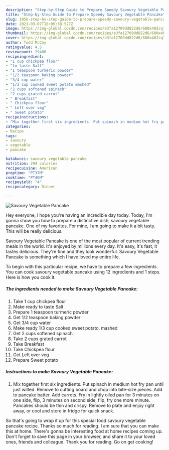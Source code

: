 ```yaml
---
description: "Step-by-Step Guide to Prepare Speedy Savoury Vegetable Pancake"
title: "Step-by-Step Guide to Prepare Speedy Savoury Vegetable Pancake"
slug: 1956-step-by-step-guide-to-prepare-speedy-savoury-vegetable-pancake
date: 2021-03-07T18:05:38.527Z
image: https://img-global.cpcdn.com/recipes/e3fa12709dd822d6/680x482cq70/savoury-vegetable-pancake-recipe-main-photo.jpg
thumbnail: https://img-global.cpcdn.com/recipes/e3fa12709dd822d6/680x482cq70/savoury-vegetable-pancake-recipe-main-photo.jpg
cover: https://img-global.cpcdn.com/recipes/e3fa12709dd822d6/680x482cq70/savoury-vegetable-pancake-recipe-main-photo.jpg
author: Todd McCoy
ratingvalue: 4.5
reviewcount: 29486
recipeingredient:
- "1 cup chickpea flour"
- "to taste Salt"
- "1 teaspoon turmeric powder"
- "1/2 teaspoon baking powder"
- "3/4 cup water"
- "1/3 cup cooked sweet potato mashed"
- "2 cups softened spinach"
- "2 cups grated carrot"
- " Breakfast"
- " Chickpea flour"
- " Left over veg"
- " Sweet potato"
recipeinstructions:
- "Mix together first six ingredients. Put spinach in medium hot fry pan until just wilted. Remove to cutting board and chop into bite-size pieces. Add to pancake batter. Add carrots. Fry in lightly oiled pan for 3 minutes on one side, flip, 3 minutes on second side, flip, fry one more minute. Pancakes should be thin and crispy. Remove to plate and enjoy right away, or cool and store in fridge for quick snack."
categories:
- Recipe
tags:
- savoury
- vegetable
- pancake

katakunci: savoury vegetable pancake 
nutrition: 294 calories
recipecuisine: American
preptime: "PT37M"
cooktime: "PT46M"
recipeyield: "4"
recipecategory: Dinner

---
```



![Savoury Vegetable Pancake](https://img-global.cpcdn.com/recipes/e3fa12709dd822d6/680x482cq70/savoury-vegetable-pancake-recipe-main-photo.jpg)

Hey everyone, I hope you're having an incredible day today. Today, I'm gonna show you how to prepare a distinctive dish, savoury vegetable pancake. One of my favorites. For mine, I am going to make it a bit tasty. This will be really delicious.

Savoury Vegetable Pancake is one of the most popular of current trending meals in the world. It's enjoyed by millions every day. It's easy, it's fast, it tastes delicious. They're fine and they look wonderful. Savoury Vegetable Pancake is something which I have loved my entire life.




To begin with this particular recipe, we have to prepare a few ingredients. You can cook savoury vegetable pancake using 12 ingredients and 1 steps. Here is how you cook it.

<!--inarticleads1-->

##### The ingredients needed to make Savoury Vegetable Pancake:

1. Take 1 cup chickpea flour
1. Make ready to taste Salt
1. Prepare 1 teaspoon turmeric powder
1. Get 1/2 teaspoon baking powder
1. Get 3/4 cup water
1. Make ready 1/3 cup cooked sweet potato, mashed
1. Get 2 cups softened spinach
1. Take 2 cups grated carrot
1. Take  Breakfast
1. Take  Chickpea flour
1. Get  Left over veg
1. Prepare  Sweet potato




<!--inarticleads2-->

##### Instructions to make Savoury Vegetable Pancake:

1. Mix together first six ingredients. Put spinach in medium hot fry pan until just wilted. Remove to cutting board and chop into bite-size pieces. Add to pancake batter. Add carrots. Fry in lightly oiled pan for 3 minutes on one side, flip, 3 minutes on second side, flip, fry one more minute. Pancakes should be thin and crispy. Remove to plate and enjoy right away, or cool and store in fridge for quick snack.




So that's going to wrap it up for this special food savoury vegetable pancake recipe. Thanks so much for reading. I am sure that you can make this at home. There's gonna be interesting food at home recipes coming up. Don't forget to save this page in your browser, and share it to your loved ones, friends and colleague. Thank you for reading. Go on get cooking!
